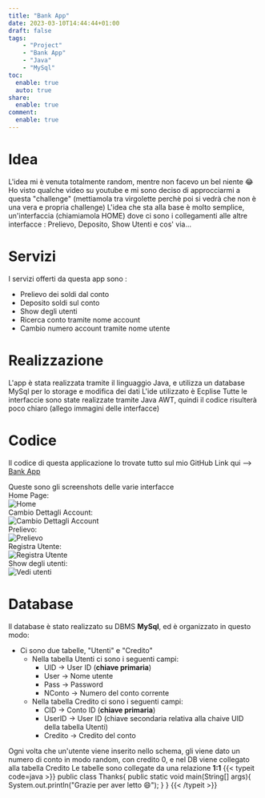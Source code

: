 ```yaml
---
title: "Bank App"
date: 2023-03-10T14:44:44+01:00
draft: false
tags:
    - "Project"
    - "Bank App"
    - "Java"
    - "MySql"
toc:
  enable: true
  auto: true
share:
  enable: true
comment:
  enable: true
---
```


# Idea
L'idea mi è venuta totalmente random, mentre non facevo un bel niente :joy:
Ho visto qualche video su youtube e mi sono deciso di approcciarmi a questa "challenge" (mettiamola tra virgolette perchè poi si vedrà che non è una vera e propria challenge)
L'idea che sta alla base è molto semplice, un'interfaccia (chiamiamola HOME) dove ci sono i collegamenti alle altre interfacce : Prelievo, Deposito, Show Utenti e cos' via...
# Servizi
I servizi offerti da questa app sono :
- Prelievo dei soldi dal conto
- Deposito soldi sul conto
- Show degli utenti
- Ricerca conto tramite nome account
- Cambio numero account tramite nome utente

# Realizzazione
L'app è stata realizzata tramite il linguaggio Java, e utilizza un database MySql per lo storage e modifica dei dati
L'ide utilizzato è Ecplise
Tutte le interfaccie sono state realizzate tramite Java AWT, quindi il codice risulterà poco chiaro (allego immagini delle interfacce)
# Codice

Il codice di questa applicazione lo trovate tutto sul mio GitHub
Link qui --> [Bank App](https://github.com/francosalvucci14/Bank-App)

Queste sono gli screenshots delle varie interfacce<br/>
Home Page:<br/>
![Home](/images/BankApp/Home.png)<br/>
Cambio Dettagli Account:<br/>
![Cambio Dettagli Account](/images/BankApp/ChangeAccountDet.png)<br/>
Prelievo:<br/>
![Prelievo](/images/BankApp/Prelievo.png)<br/>
Registra Utente:<br/>
![Registra Utente](/images/BankApp/RegisterUser.png)<br/>
Show degli utenti:<br/>
![Vedi utenti](/images/BankApp/ShowUser.png)<br/>

# Database
Il database è stato realizzato su DBMS **MySql**, ed è organizzato in questo modo:

- Ci sono due tabelle, "Utenti" e "Credito"
	- Nella tabella Utenti ci sono i seguenti campi:
		- UID -> User ID (**chiave primaria**)
		- User -> Nome utente
		- Pass -> Password
		- NConto -> Numero del conto corrente
	- Nella tabella Credito ci sono i seguenti campi:
		- CID -> Conto ID (**chiave primaria**)
		- UserID -> User ID (chiave secondaria relativa alla chaive UID della tabella Utenti)
		- Credito -> Credito del conto

Ogni volta che un'utente viene inserito nello schema, gli viene dato un numero di conto in modo random, con credito 0, e nel DB viene collegato alla tabella Credito
Le tabelle sono collegate da una relazione **1:1**
{{< typeit code=java >}}
public class Thanks{
  public static void main(String[] args){
    System.out.println("Grazie per aver letto :smile:");
  }
}
{{< /typeit >}}

